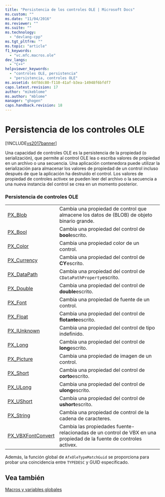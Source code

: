 ```yaml
---
title: "Persistencia de los controles OLE | Microsoft Docs"
ms.custom: ""
ms.date: "11/04/2016"
ms.reviewer: ""
ms.suite: ""
ms.technology: 
  - "devlang-cpp"
ms.tgt_pltfrm: ""
ms.topic: "article"
f1_keywords: 
  - "vc.mfc.macros.ole"
dev_langs: 
  - "C++"
helpviewer_keywords: 
  - "controles OLE, persistencia"
  - "persistencia, controles OLE"
ms.assetid: 64f8dc80-f110-41af-b3ea-14948f6bfdf7
caps.latest.revision: 17
author: "mikeblome"
ms.author: "mblome"
manager: "ghogen"
caps.handback.revision: 18
---
```

# Persistencia de los controles OLE
[!INCLUDE[vs2017banner](../../assembler/inline/includes/vs2017banner.md)]

Una capacidad de controles OLE es la persistencia de la propiedad \(o serialización\), que permite al control OLE lea o escriba valores de propiedad en un archivo o una secuencia.  Una aplicación contenedora puede utilizar la serialización para almacenar los valores de propiedad de un control incluso después de que la aplicación ha destruido el control.  Los valores de propiedad de controles activex se pueden leer del archivo o la secuencia a una nueva instancia del control se crea en un momento posterior.  
  
### Persistencia de controles OLE  
  
|||  
|-|-|  
|[PX\_Blob](../Topic/PX_Blob.md)|Cambia una propiedad de control que almacene los datos de \(BLOB\) de objeto binario grande.|  
|[PX\_Bool](../Topic/PX_Bool.md)|Cambia una propiedad del control de **bool**escrito.|  
|[PX\_Color](../Topic/PX_Color.md)|Cambia una propiedad color de un control.|  
|[PX\_Currency](../Topic/PX_Currency.md)|Cambia una propiedad del control de **CY**escrito.|  
|[PX\_DataPath](../Topic/PX_DataPath.md)|Cambia una propiedad del control de `CDataPathProperty`escrito.|  
|[PX\_Double](../Topic/PX_Double.md)|Cambia una propiedad del control de **double**escrito.|  
|[PX\_Font](../Topic/PX_Font.md)|Cambia una propiedad de fuente de un control.|  
|[PX\_Float](../Topic/PX_Float.md)|Cambia una propiedad del control de **flotante**escrito.|  
|[PX\_IUnknown](../Topic/PX_IUnknown.md)|Cambia una propiedad del control de tipo indefinido.|  
|[PX\_Long](../Topic/PX_Long.md)|Cambia una propiedad del control de **long**escrito.|  
|[PX\_Picture](../Topic/PX_Picture.md)|Cambia una propiedad de imagen de un control.|  
|[PX\_Short](../Topic/PX_Short.md)|Cambia una propiedad del control de **corto**escrito.|  
|[PX\_ULong](../Topic/PX_ULong.md)|Cambia una propiedad del control de **ulong**escrito.|  
|[PX\_UShort](../Topic/PX_UShort.md)|Cambia una propiedad del control de **ushort**escrito.|  
|[PX\_String](../Topic/PX_String.md)|Cambia una propiedad de control de la cadena de caracteres.|  
|[PX\_VBXFontConvert](../Topic/PX_VBXFontConvert.md)|Cambia las propiedades fuente\- relacionadas de un control de VBX en una propiedad de la fuente de controles activex.|  
  
 Además, la función global de `AfxOleTypeMatchGuid` se proporciona para probar una coincidencia entre `TYPEDESC` y GUID especificado.  
  
## Vea también  
 [Macros y variables globales](../../mfc/reference/mfc-macros-and-globals.md)